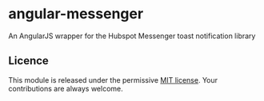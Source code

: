 # angular-messenger

An AngularJS wrapper for the Hubspot Messenger toast notification library


## Licence
This module is released under the permissive [MIT license](http://revolunet.mit-license.org). Your contributions are always welcome.

